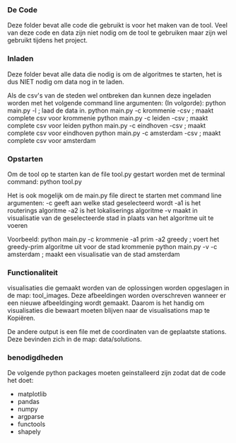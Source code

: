 ### De Code
Deze folder bevat alle code die gebruikt is voor het maken van de tool.
Veel van deze code en data zijn niet nodig om de tool te gebruiken maar zijn wel gebruikt tijdens het project.


### Inladen
Deze folder bevat alle data die nodig is om de algoritmes te starten, het is dus NIET nodig om data nog in te laden.

Als de csv's van de steden wel ontbreken dan kunnen deze ingeladen worden met het volgende command line argumenten:
(In volgorde):
python main.py -l ; laad de data in.
python main.py -c krommenie -csv ; maakt complete csv voor krommenie
python main.py -c leiden -csv ; maakt complete csv voor leiden
python main.py -c eindhoven -csv ; maakt complete csv voor eindhoven
python main.py -c amsterdam -csv ; maakt complete csv voor amsterdam


### Opstarten
Om de tool op te starten kan de file tool.py gestart worden met de terminal command: python tool.py

Het is ook mogelijk om de main.py file direct te starten met command line argumenten:
-c geeft aan welke stad geselecteerd wordt
-a1 is het routerings algoritme
-a2 is het lokaliserings algoritme
-v maakt in visualisatie van de geselecteerde stad in plaats van het algoritme uit te voeren

Voorbeeld:
python main.py -c krommenie -a1 prim -a2 greedy ; voert het greedy-prim algoritme uit voor de stad krommenie
python main.py -v -c amsterdam ; maakt een visualisatie van de stad amsterdam


### Functionaliteit
visualisaties die gemaakt worden van de oplossingen worden opgeslagen in de map: tool_images.
Deze afbeeldingen worden overschreven wanneer er een nieuwe afbeeldinging wordt gemaakt.
Daarom is het handig om visualisaties die bewaart moeten blijven naar de visualisations map te Kopiëren.

De andere output is een file met de coordinaten van de geplaatste stations.
Deze bevinden zich in de map: data/solutions.

### benodigdheden
De volgende python packages moeten geinstalleerd zijn zodat dat de code het doet:
- matplotlib
- pandas
- numpy
- argparse
- functools
- shapely